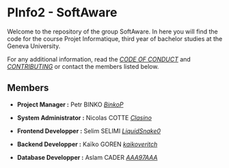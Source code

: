 # PInfo2 - SoftAware

Welcome to the repository of the group SoftAware. In here you will find the code for the course Projet Informatique, third year of bachelor studies at the Geneva University.

For any additional information, read the [_CODE OF CONDUCT_](https://github.com/unige-pinfo-2018/PInfo2/blob/master/CODE_OF_CONDUCT.md) and [_CONTRIBUTING_](https://github.com/unige-pinfo-2018/PInfo2/blob/master/CONTRIBUTING.md) or contact the members listed below.

## Members

* **Project Manager :** Petr BINKO [_BinkoP_](https://github.com/BinkoP)

* **System Administrator :** Nicolas COTTE [_Clasino_](https://github.com/Clasino)

* **Frontend Developper :** Selim SELIMI [_LiquidSnake0_](https://github.com/LiquidSnake0)

* **Backend Developper :** Kaïko GOREN [_kaikoveritch_](https://github.com/kaikoveritch)

* **Database Developper :** Aslam CADER [_AAA97AAA_](https://github.com/AAA97AAA)
